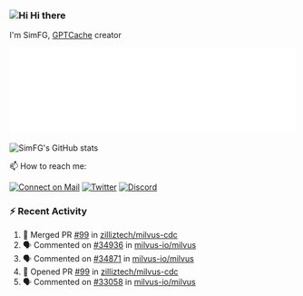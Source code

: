 ### <img src='https://qpluspicture.oss-cn-beijing.aliyuncs.com/6LjjQA/Hi.gif' alt='Hi' width="24"/> Hi there

I'm SimFG, [GPTCache](https://github.com/zilliztech/GPTCache) creator

![Metrics 👋](/metrics.plugin.followup.user.svg)

![SimFG's GitHub stats](https://github-readme-stats.vercel.app/api?username=SimFG&show_icons=true&theme=radical&count_private=true)

📫 How to reach me:

[![Connect on Mail](https://img.shields.io/badge/Ask%20me-anything-1abc9c.svg)](mailto:1142838399@qq.com)
[![Twitter](https://img.shields.io/twitter/follow/FogSim?style=social)](https://twitter.com/FogSim)
[![Discord](https://img.shields.io/discord/1092648432495251507?label=Discord&logo=discord)](https://discord.gg/Q8C6WEjSWV)

### :zap: Recent Activity

<!--START_SECTION:activity-->
1. 🎉 Merged PR [#99](https://github.com/zilliztech/milvus-cdc/pull/99) in [zilliztech/milvus-cdc](https://github.com/zilliztech/milvus-cdc)
2. 🗣 Commented on [#34936](https://github.com/milvus-io/milvus/issues/34936) in [milvus-io/milvus](https://github.com/milvus-io/milvus)
3. 🗣 Commented on [#34871](https://github.com/milvus-io/milvus/issues/34871) in [milvus-io/milvus](https://github.com/milvus-io/milvus)
4. 💪 Opened PR [#99](https://github.com/zilliztech/milvus-cdc/pull/99) in [zilliztech/milvus-cdc](https://github.com/zilliztech/milvus-cdc)
5. 🗣 Commented on [#33058](https://github.com/milvus-io/milvus/issues/33058) in [milvus-io/milvus](https://github.com/milvus-io/milvus)
<!--END_SECTION:activity-->

